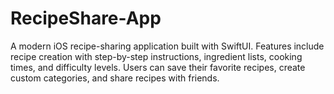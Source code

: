 # RecipeShare-App
A modern iOS recipe-sharing application built with SwiftUI. Features include recipe creation with step-by-step instructions, ingredient lists, cooking times, and difficulty levels. Users can save their favorite recipes, create custom categories, and share recipes with friends. 
